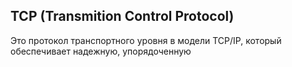 ## TCP (Transmition Control Protocol)

Это протокол транспортного уровня в модели TCP/IP, который обеспечивает надежную, упорядоченную